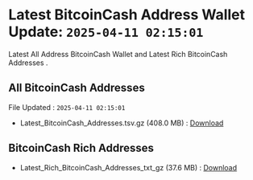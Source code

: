 # Latest BitcoinCash Address Wallet Update: `2025-04-11 02:15:01`

Latest All Address BitcoinCash Wallet and Latest Rich BitcoinCash Addresses .

## All BitcoinCash Addresses

File Updated : `2025-04-11 02:15:01`

- Latest_BitcoinCash_Addresses.tsv.gz (408.0 MB) : [Download](https://github.com/Pymmdrza/Rich-Address-Wallet/releases/tag/BitcoinCash)

## BitcoinCash Rich Addresses

- Latest_Rich_BitcoinCash_Addresses_txt_gz (37.6 MB) : [Download](https://github.com/Pymmdrza/Rich-Address-Wallet/releases/tag/BitcoinCash)
